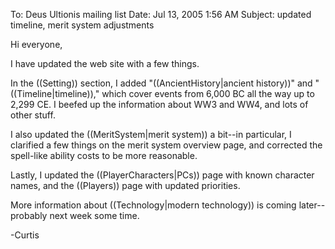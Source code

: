 To: Deus Ultionis mailing list
Date: Jul 13, 2005 1:56 AM
Subject: updated timeline, merit system adjustments

Hi everyone,

I have updated the web site with a few things.

In the ((Setting)) section, I added &quot;((AncientHistory|ancient history))&quot;  and &quot;((Timeline|timeline)),&quot;
which cover events from 6,000 BC all the way up to 2,299 CE. I beefed
up the information about WW3 and WW4, and lots of other stuff.

I also updated the ((MeritSystem|merit system)) a bit--in particular, I clarified a
few things on the merit system overview page, and corrected the
spell-like ability costs to be more reasonable.

Lastly, I updated the ((PlayerCharacters|PCs)) page with known character names, and the
((Players)) page with updated priorities.

More information about ((Technology|modern technology)) is coming later--probably
next week some time.

-Curtis

